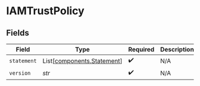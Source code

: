 # IAMTrustPolicy


## Fields

| Field                                                          | Type                                                           | Required                                                       | Description                                                    |
| -------------------------------------------------------------- | -------------------------------------------------------------- | -------------------------------------------------------------- | -------------------------------------------------------------- |
| `statement`                                                    | List[[components.Statement](../../models/shared/statement.md)] | :heavy_check_mark:                                             | N/A                                                            |
| `version`                                                      | *str*                                                          | :heavy_check_mark:                                             | N/A                                                            |